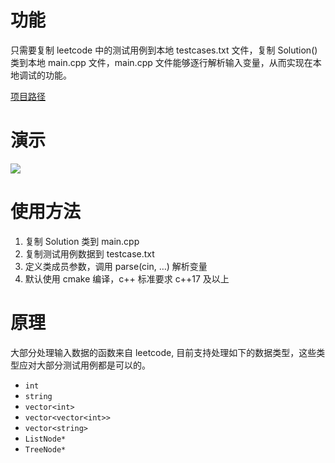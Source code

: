 # 功能

只需要复制 leetcode 中的测试用例到本地 testcases.txt 文件，复制 Solution() 类到本地 main.cpp 文件，main.cpp 文件能够逐行解析输入变量，从而实现在本地调试的功能。

[项目路径](https://github.com/aiyolo/leetcode-debug)

# 演示

![](https://p1.meituan.net/dpplatform/18253d49b9e0d1323868e34697f5f4248365722.gif)

# 使用方法

1. 复制 Solution 类到 main.cpp
2. 复制测试用例数据到 testcase.txt
3. 定义类成员参数，调用 parse(cin, …) 解析变量
4. 默认使用 cmake 编译，c++ 标准要求 c++17 及以上

# 原理

大部分处理输入数据的函数来自 leetcode, 目前支持处理如下的数据类型，这些类型应对大部分测试用例都是可以的。

- `int`
- `string`
- `vector<int>`
- `vector<vector<int>>`
- `vector<string>`
- `ListNode*`
- `TreeNode*`
